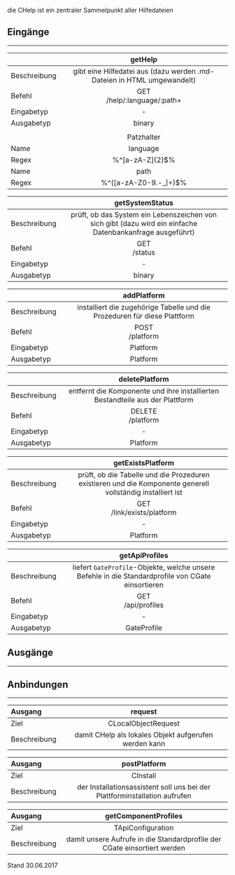 <!--
  - @file de.md
  -
  - @license http://www.gnu.org/licenses/gpl-3.0.html GPL version 3
  -
  - @package OSTEPU (https://github.com/ostepu/ostepu-core)
  - @since -
  -
  - @author Till Uhlig <till.uhlig@student.uni-halle.de>
  - @date 2017
  -
 -->

die CHelp ist ein zentraler Sammelpunkt aller Hilfedateien

## Eingänge
---------------

||getHelp|
| :----------- |:-----: |
|Beschreibung| gibt eine Hilfedatei aus (dazu werden .md-Dateien in HTML umgewandelt)|
|Befehl|  GET <br>/help/:language/:path+|
|Eingabetyp| -|
|Ausgabetyp| binary|
|||
||Patzhalter|
|Name|language|
|Regex|%^[a-zA-Z]{2}$%|
|Name|path|
|Regex|%^([a-zA-Z0-9\.\-_]+)$%|

||getSystemStatus|
| :----------- |:-----: |
|Beschreibung| prüft, ob das System ein Lebenszeichen von sich gibt (dazu wird ein einfache Datenbankanfrage ausgeführt)|
|Befehl|  GET <br>/status|
|Eingabetyp| -|
|Ausgabetyp| binary|

||addPlatform|
| :----------- |:-----: |
|Beschreibung| installiert die zugehörige Tabelle und die Prozeduren für diese Plattform|
|Befehl| POST<br>/platform|
|Eingabetyp| Platform|
|Ausgabetyp| Platform|

||deletePlatform|
| :----------- |:-----: |
|Beschreibung| entfernt die Komponente und ihre installierten Bestandteile aus der Plattform|
|Befehl| DELETE<br>/platform|
|Eingabetyp| -|
|Ausgabetyp| Platform|

||getExistsPlatform|
| :----------- |:-----: |
|Beschreibung| prüft, ob die Tabelle und die Prozeduren existieren und die Komponente generell vollständig installiert ist|
|Befehl| GET<br>/link/exists/platform|
|Eingabetyp| -|
|Ausgabetyp| Platform|

||getApiProfiles|
| :----------- |:-----: |
|Beschreibung| liefert `GateProfile`-Objekte, welche unsere Befehle in die Standardprofile von CGate einsortieren|
|Befehl| GET<br>/api/profiles|
|Eingabetyp| -|
|Ausgabetyp| GateProfile|


## Ausgänge
---------------


## Anbindungen
---------------

|Ausgang|request|
| :----------- |:-----: |
|Ziel| CLocalObjectRequest|
|Beschreibung| damit CHelp als lokales Objekt aufgerufen werden kann|

|Ausgang|postPlatform|
| :----------- |:-----: |
|Ziel| CInstall|
|Beschreibung| der Installationsassistent soll uns bei der Plattforminstallation aufrufen|

|Ausgang|getComponentProfiles|
| :----------- |:-----: |
|Ziel| TApiConfiguration|
|Beschreibung| damit unsere Aufrufe in die Standardprofile der CGate einsortiert werden|


Stand 30.06.2017
